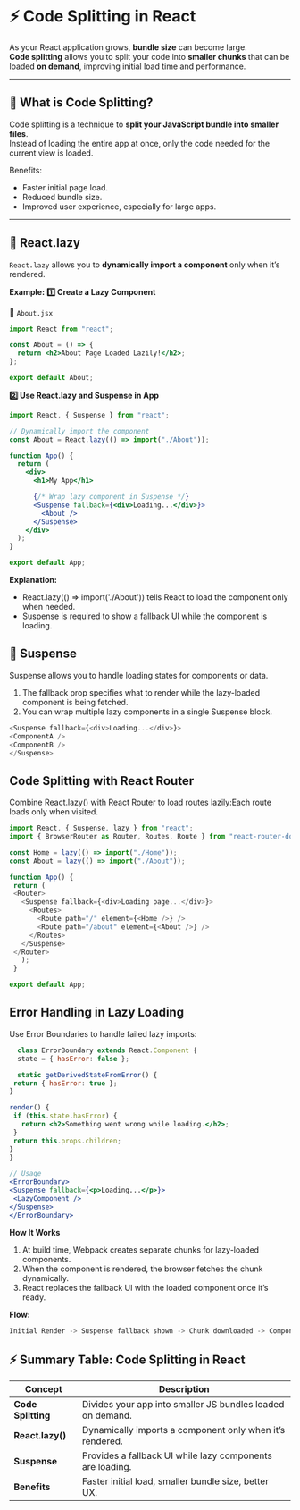 # ⚡ Code Splitting in React

As your React application grows, **bundle size** can become large.  
**Code splitting** allows you to split your code into **smaller chunks** that can be loaded **on demand**, improving initial load time and performance.

---

## 🔹 What is Code Splitting?

Code splitting is a technique to **split your JavaScript bundle into smaller files**.  
Instead of loading the entire app at once, only the code needed for the current view is loaded.  

Benefits:
- Faster initial page load.
- Reduced bundle size.
- Improved user experience, especially for large apps.

---

## 🔹 React.lazy

`React.lazy` allows you to **dynamically import a component** only when it’s rendered.  

**Example:**
**1️⃣ Create a Lazy Component**

📄 `About.jsx`
```jsx
import React from "react";

const About = () => {
  return <h2>About Page Loaded Lazily!</h2>;
};

export default About;
```
**2️⃣ Use React.lazy and Suspense in App**
```jsx
import React, { Suspense } from "react";

// Dynamically import the component
const About = React.lazy(() => import("./About"));

function App() {
  return (
    <div>
      <h1>My App</h1>

      {/* Wrap lazy component in Suspense */}
      <Suspense fallback={<div>Loading...</div>}>
        <About />
      </Suspense>
    </div>
  );
}

export default App;
```
**Explanation:**
   - React.lazy(() => import('./About')) tells React to load the component only when needed.
   - Suspense is required to show a fallback UI while the component is loading.

## 🔹 Suspense

Suspense allows you to handle loading states for components or data.
  1. The fallback prop specifies what to render while the lazy-loaded component is being fetched.
  2. You can wrap multiple lazy components in a single Suspense block.
  ```js
  <Suspense fallback={<div>Loading...</div>}>
  <ComponentA />
  <ComponentB />
  </Suspense>
   ```
  ## Code Splitting with React Router
   Combine React.lazy() with React Router to load routes lazily:Each route loads only when visited.
   ```js
   import React, { Suspense, lazy } from "react";
   import { BrowserRouter as Router, Routes, Route } from "react-router-dom";

   const Home = lazy(() => import("./Home"));
   const About = lazy(() => import("./About"));

  function App() {
    return (
    <Router>
      <Suspense fallback={<div>Loading page...</div>}>
        <Routes>
          <Route path="/" element={<Home />} />
          <Route path="/about" element={<About />} />
        </Routes>
      </Suspense>
    </Router>
      );
    }

   export default App;
   ```
   ## Error Handling in Lazy Loading
   Use Error Boundaries to handle failed lazy imports:
   ```jsx
     class ErrorBoundary extends React.Component {
     state = { hasError: false };

     static getDerivedStateFromError() {
    return { hasError: true };
  }

  render() {
    if (this.state.hasError) {
      return <h2>Something went wrong while loading.</h2>;
    }
    return this.props.children;
  }
   }

  // Usage
  <ErrorBoundary>
  <Suspense fallback={<p>Loading...</p>}>
    <LazyComponent />
  </Suspense>
</ErrorBoundary>
```
**How It Works**
 1. At build time, Webpack creates separate chunks for lazy-loaded components.
 2. When the component is rendered, the browser fetches the chunk dynamically.
 3. React replaces the fallback UI with the loaded component once it’s ready.

**Flow:**
```js
Initial Render -> Suspense fallback shown -> Chunk downloaded -> Component rendered
```
## ⚡ Summary Table: Code Splitting in React

| Concept          | Description |
| ---------------- | ----------- |
| **Code Splitting** | Divides your app into smaller JS bundles loaded on demand. |
| **React.lazy()**  | Dynamically imports a component only when it’s rendered. |
| **Suspense**      | Provides a fallback UI while lazy components are loading. |
| **Benefits**      | Faster initial load, smaller bundle size, better UX. |

